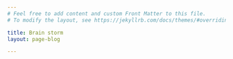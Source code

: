 ```yaml
---
# Feel free to add content and custom Front Matter to this file.
# To modify the layout, see https://jekyllrb.com/docs/themes/#overriding-theme-defaults

title: Brain storm
layout: page-blog

---
```


